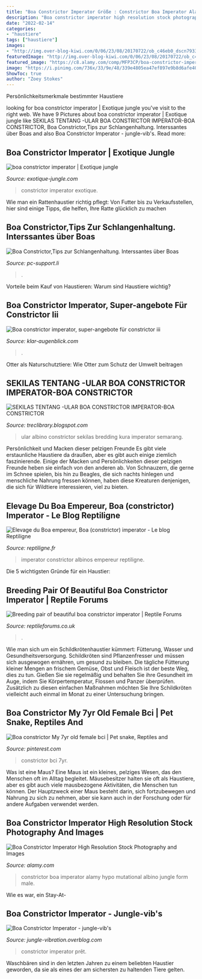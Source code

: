 ```yaml
---
title: "Boa Constrictor Imperator Größe : Constrictor Boa Imperator Alamy Hypo Mutational Albino Jungle Form Male"
description: "Boa constrictor imperator high resolution stock photography and images"
date: "2022-02-14"
categories:
- "haustiere"
tags: ["haustiere"]
images:
- "http://img.over-blog-kiwi.com/0/06/23/08/20170722/ob_c46eb0_dscn7933.JPG"
featuredImage: "http://img.over-blog-kiwi.com/0/06/23/08/20170722/ob_c46eb0_dscn7933.JPG"
featured_image: "https://c8.alamy.com/comp/MFP3CP/boa-constrictor-imperator-mutational-form-hypo-jungle-albino-male-MFP3CP.jpg"
image: "https://i.pinimg.com/736x/33/9e/48/339e4805ea47ef897e9b8d6afe4006e8.jpg"
ShowToc: true
author: "Zoey Stokes"
---
```



Persönlichkeitsmerkmale bestimmter Haustiere

	

		
looking for boa constrictor imperator | Exotique jungle you've visit to the right web. We have 9 Pictures about boa constrictor imperator | Exotique jungle like SEKILAS TENTANG -ULAR BOA CONSTRICTOR IMPERATOR-BOA CONSTRICTOR, Boa Constrictor,Tips zur Schlangenhaltung. Interssantes über Boas and also Boa Constrictor Imperator - jungle-vib&#039;s. Read more:
		
    
## Boa Constrictor Imperator | Exotique Jungle

<img loading=lazy src="https://exotique-jungle.com/wp-content/uploads/2020/01/boa-constrictor-imperator-627x470.jpg" onerror="this.onerror=null;this.src='https://tse2.mm.bing.net/th?id=OIP.FNlyHCvZhwte8S1YDDbFiwHaFj&amp;pid=15.1';" alt="boa constrictor imperator | Exotique jungle">

_Source: exotique-jungle.com_

>constrictor imperator exotique. 

	

Wie man ein Rattenhaustier richtig pflegt: Von Futter bis zu Verkaufsstellen, hier sind einige Tipps, die helfen, Ihre Ratte glücklich zu machen

    
## Boa Constrictor,Tips Zur Schlangenhaltung. Interssantes über Boas

<img loading=lazy src="http://www.pc-support.li/images/IMG_0068.jpg" onerror="this.onerror=null;this.src='https://tse2.mm.bing.net/th?id=OIP.XTniK6tUxlZzskr4hV4migHaFj&amp;pid=15.1';" alt="Boa Constrictor,Tips zur Schlangenhaltung. Interssantes über Boas">

_Source: pc-support.li_

>. 

	

Vorteile beim Kauf von Haustieren: Warum sind Haustiere wichtig?

    
## Boa Constrictor Imperator, Super-angebote Für Constrictor Iii

<img loading=lazy src="https://klar-augenblick.com/izwmc/pwlkC8_vHXcuKUb8bzkGygHaFK.jpg" onerror="this.onerror=null;this.src='https://tse2.mm.bing.net/th?id=OIP.m2M5FiWzJ6K2oiBEHH4oLAAAAA&amp;pid=15.1';" alt="Boa constrictor imperator, super-angebote für constrictor iii">

_Source: klar-augenblick.com_

>. 

	

Otter als Naturschutztiere: Wie Otter zum Schutz der Umwelt beitragen

    
## SEKILAS TENTANG -ULAR BOA CONSTRICTOR IMPERATOR-BOA CONSTRICTOR

<img loading=lazy src="http://3.bp.blogspot.com/-kZOMYI4Ch9g/U2tk1HHpSHI/AAAAAAAADik/uQqqK7wnUQk/w1200-h630-p-k-no-nu/bci-reptilus91+dot+e-monsite+dot+com.jpg" onerror="this.onerror=null;this.src='https://tse2.mm.bing.net/th?id=OIP.Cvdunibq86gYYi_LN1eqnQHaD5&amp;pid=15.1';" alt="SEKILAS TENTANG -ULAR BOA CONSTRICTOR IMPERATOR-BOA CONSTRICTOR">

_Source: treclibrary.blogspot.com_

>ular albino constrictor sekilas bredding kura imperator semarang. 

	

Persönlichkeit und Macken dieser pelzigen Freunde
Es gibt viele erstaunliche Haustiere da draußen, aber es gibt auch einige ziemlich faszinierende. Einige der Macken und Persönlichkeiten dieser pelzigen Freunde heben sie einfach von den anderen ab. Von Schnauzern, die gerne im Schnee spielen, bis hin zu Beagles, die sich nachts hinlegen und menschliche Nahrung fressen können, haben diese Kreaturen denjenigen, die sich für Wildtiere interessieren, viel zu bieten.

    
## Elevage Du Boa Empereur, Boa (constrictor) Imperator - Le Blog Reptiligne

<img loading=lazy src="https://www.reptiligne.fr/blog/wp-content/uploads/2018/08/BCIALBIJUNGLE-2.jpg" onerror="this.onerror=null;this.src='https://tse1.mm.bing.net/th?id=OIP.WZHFHWqjBkXCOgS4rh6cCwHaEp&amp;pid=15.1';" alt="Elevage du Boa empereur, Boa (constrictor) imperator - Le blog Reptiligne">

_Source: reptiligne.fr_

>imperator constrictor albinos empereur reptiligne. 

	

Die 5 wichtigsten Gründe für ein Haustier:

    
## Breeding Pair Of Beautiful Boa Constrictor Imperator | Reptile Forums

<img loading=lazy src="https://www.reptileforums.co.uk/attachments/wurly2-jpg.349224/" onerror="this.onerror=null;this.src='https://tse3.mm.bing.net/th?id=OIP.LSp0l3GHeiDgT7gqnVZBqgHaF5&amp;pid=15.1';" alt="Breeding pair of beautiful boa constrictor imperator | Reptile Forums">

_Source: reptileforums.co.uk_

>. 

	

Wie man sich um ein Schildkrötenhaustier kümmert: Fütterung, Wasser und Gesundheitsversorgung.
Schildkröten sind Pflanzenfresser und müssen sich ausgewogen ernähren, um gesund zu bleiben. Die tägliche Fütterung kleiner Mengen an frischem Gemüse, Obst und Fleisch ist der beste Weg, dies zu tun. Gießen Sie sie regelmäßig und behalten Sie ihre Gesundheit im Auge, indem Sie Körpertemperatur, Flossen und Panzer überprüfen. Zusätzlich zu diesen einfachen Maßnahmen möchten Sie Ihre Schildkröten vielleicht auch einmal im Monat zu einer Untersuchung bringen.

    
## Boa Constrictor My 7yr Old Female Bci | Pet Snake, Reptiles And

<img loading=lazy src="https://i.pinimg.com/736x/33/9e/48/339e4805ea47ef897e9b8d6afe4006e8.jpg" onerror="this.onerror=null;this.src='https://tse3.mm.bing.net/th?id=OIP.6d1t-9zKN5euC26htb6KywHaJ3&amp;pid=15.1';" alt="Boa constrictor My 7yr old female bci | Pet snake, Reptiles and">

_Source: pinterest.com_

>constrictor bci 7yr. 

	

Was ist eine Maus?
Eine Maus ist ein kleines, pelziges Wesen, das den Menschen oft im Alltag begleitet. Mäusebesitzer halten sie oft als Haustiere, aber es gibt auch viele mausbezogene Aktivitäten, die Menschen tun können. Der Hauptzweck einer Maus besteht darin, sich fortzubewegen und Nahrung zu sich zu nehmen, aber sie kann auch in der Forschung oder für andere Aufgaben verwendet werden.

    
## Boa Constrictor Imperator High Resolution Stock Photography And Images

<img loading=lazy src="https://c8.alamy.com/comp/MFP3CP/boa-constrictor-imperator-mutational-form-hypo-jungle-albino-male-MFP3CP.jpg" onerror="this.onerror=null;this.src='https://tse1.mm.bing.net/th?id=OIP.XXoqZ8PCvyD_EtO2YJ3ctwHaFc&amp;pid=15.1';" alt="Boa Constrictor Imperator High Resolution Stock Photography and Images">

_Source: alamy.com_

>constrictor boa imperator alamy hypo mutational albino jungle form male. 

	

Wie es war, ein Stay-At-

    
## Boa Constrictor Imperator - Jungle-vib&#039;s

<img loading=lazy src="http://img.over-blog-kiwi.com/0/06/23/08/20170722/ob_c46eb0_dscn7933.JPG" onerror="this.onerror=null;this.src='https://tse2.mm.bing.net/th?id=OIP.SdgcmLp3qcz0g02CiF-lVAHaFj&amp;pid=15.1';" alt="Boa Constrictor Imperator - jungle-vib&#039;s">

_Source: jungle-vibration.overblog.com_

>constrictor imperator prêt. 

	

Waschbären sind in den letzten Jahren zu einem beliebten Haustier geworden, da sie als eines der am sichersten zu haltenden Tiere gelten.

